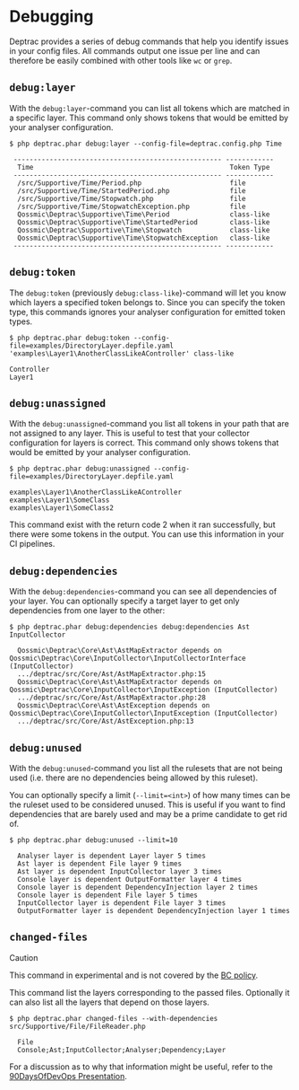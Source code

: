 # Debugging

Deptrac provides a series of debug commands that help you identify issues in
your config files. All commands output one issue per line and can therefore be
easily combined with other tools like `wc` or `grep`.

## `debug:layer`

With the `debug:layer`-command you can list all tokens which are matched in
a specific layer. This command only shows tokens that would be emitted by your analyser configuration.

```console
$ php deptrac.phar debug:layer --config-file=deptrac.config.php Time

 ---------------------------------------------------- ------------
  Time                                                 Token Type
 ---------------------------------------------------- ------------
  /src/Supportive/Time/Period.php                      file
  /src/Supportive/Time/StartedPeriod.php               file
  /src/Supportive/Time/Stopwatch.php                   file
  /src/Supportive/Time/StopwatchException.php          file
  Qossmic\Deptrac\Supportive\Time\Period               class-like
  Qossmic\Deptrac\Supportive\Time\StartedPeriod        class-like
  Qossmic\Deptrac\Supportive\Time\Stopwatch            class-like
  Qossmic\Deptrac\Supportive\Time\StopwatchException   class-like
 ---------------------------------------------------- ------------
```

## `debug:token`

The `debug:token` (previously `debug:class-like`)-command will let you know which layers a specified token belongs to. Since you can specify the token type, this commands ignores your analyser configuration for emitted token types.

```console
$ php deptrac.phar debug:token --config-file=examples/DirectoryLayer.depfile.yaml 'examples\Layer1\AnotherClassLikeAController' class-like

Controller
Layer1
```

## `debug:unassigned`

With the `debug:unassigned`-command you list all tokens in your path that are
not assigned to any layer. This is useful to test that your collector
configuration for layers is correct.  This command only shows tokens that would be emitted by your analyser configuration.

```console
$ php deptrac.phar debug:unassigned --config-file=examples/DirectoryLayer.depfile.yaml

examples\Layer1\AnotherClassLikeAController
examples\Layer1\SomeClass
examples\Layer1\SomeClass2
```

This command exist with the return code 2 when it ran successfully, but there
were some tokens in the output. You can use this information in your CI
pipelines.

## `debug:dependencies`

With the `debug:dependencies`-command you can see all dependencies of your layer. You can optionally specify a target layer to get only dependencies from one layer to the other:

```console
$ php deptrac.phar debug:dependencies debug:dependencies Ast InputCollector

  Qossmic\Deptrac\Core\Ast\AstMapExtractor depends on Qossmic\Deptrac\Core\InputCollector\InputCollectorInterface (InputCollector)
  .../deptrac/src/Core/Ast/AstMapExtractor.php:15
  Qossmic\Deptrac\Core\Ast\AstMapExtractor depends on Qossmic\Deptrac\Core\InputCollector\InputException (InputCollector)
  .../deptrac/src/Core/Ast/AstMapExtractor.php:28
  Qossmic\Deptrac\Core\Ast\AstException depends on Qossmic\Deptrac\Core\InputCollector\InputException (InputCollector)
  .../deptrac/src/Core/Ast/AstException.php:13
```

## `debug:unused`

With the `debug:unused`-command you list all the rulesets that are not being used (i.e. there are no dependencies being allowed by this ruleset).

You can optionally specify a limit (`--limit=<int>`) of how many times can be the ruleset used to be considered unused. This is useful
if you want to find dependencies that are barely used and may be a prime candidate to get rid of.

```console
$ php deptrac.phar debug:unused --limit=10

  Analyser layer is dependent Layer layer 5 times
  Ast layer is dependent File layer 9 times
  Ast layer is dependent InputCollector layer 3 times
  Console layer is dependent OutputFormatter layer 4 times
  Console layer is dependent DependencyInjection layer 2 times
  Console layer is dependent File layer 5 times
  InputCollector layer is dependent File layer 3 times
  OutputFormatter layer is dependent DependencyInjection layer 1 times
```

## `changed-files`

> [!CAUTION]
> This command in experimental and is not covered by
> the [BC policy](bc_policy.md).

This command list the layers corresponding to the passed files. Optionally it
can also list all the layers that depend on those layers.

```console
$ php deptrac.phar changed-files --with-dependencies src/Supportive/File/FileReader.php

  File
  Console;Ast;InputCollector;Analyser;Dependency;Layer
```

For a discussion as to why that information might be useful, refer to
the [90DaysOfDevOps Presentation](https://github.com/MichaelCade/90DaysOfDevOps/pull/472).
